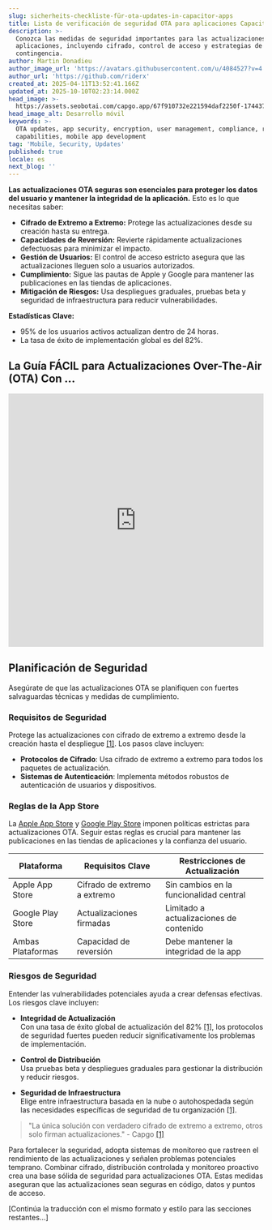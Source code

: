 ```yaml
---
slug: sicherheits-checkliste-für-ota-updates-in-capacitor-apps
title: Lista de verificación de seguridad OTA para aplicaciones Capacitor
description: >-
  Conozca las medidas de seguridad importantes para las actualizaciones OTA en
  aplicaciones, incluyendo cifrado, control de acceso y estrategias de
  contingencia.
author: Martin Donadieu
author_image_url: 'https://avatars.githubusercontent.com/u/4084527?v=4'
author_url: 'https://github.com/riderx'
created_at: 2025-04-11T13:52:41.166Z
updated_at: 2025-10-10T02:23:14.000Z
head_image: >-
  https://assets.seobotai.com/capgo.app/67f910732e221594daf2250f-1744379572627.jpg
head_image_alt: Desarrollo móvil
keywords: >-
  OTA updates, app security, encryption, user management, compliance, rollback
  capabilities, mobile app development
tag: 'Mobile, Security, Updates'
published: true
locale: es
next_blog: ''
---
```

**Las actualizaciones OTA seguras son esenciales para proteger los datos del usuario y mantener la integridad de la aplicación.** Esto es lo que necesitas saber:

-   **Cifrado de Extremo a Extremo:** Protege las actualizaciones desde su creación hasta su entrega.
-   **Capacidades de Reversión:** Revierte rápidamente actualizaciones defectuosas para minimizar el impacto.
-   **Gestión de Usuarios:** El control de acceso estricto asegura que las actualizaciones lleguen solo a usuarios autorizados.
-   **Cumplimiento:** Sigue las pautas de Apple y Google para mantener las publicaciones en las tiendas de aplicaciones.
-   **Mitigación de Riesgos:** Usa despliegues graduales, pruebas beta y seguridad de infraestructura para reducir vulnerabilidades.

**Estadísticas Clave:**

-   95% de los usuarios activos actualizan dentro de 24 horas.
-   La tasa de éxito de implementación global es del 82%.

## La Guía FÁCIL para Actualizaciones Over-The-Air (OTA) Con ...

<iframe src="https://www.youtube.com/embed/7Xdsc1qqoro" aria-label="YouTube video player" frameborder="0" allow="accelerometer; autoplay; clipboard-write; encrypted-media; gyroscope; picture-in-picture; web-share" referrerpolicy="strict-origin-when-cross-origin" style="width: 100%; height: 500px;" allowfullscreen></iframe>

## Planificación de Seguridad

Asegúrate de que las actualizaciones OTA se planifiquen con fuertes salvaguardas técnicas y medidas de cumplimiento.

### Requisitos de Seguridad

Protege las actualizaciones con cifrado de extremo a extremo desde la creación hasta el despliegue [\[1\]](https://capgo.app/). Los pasos clave incluyen:

-   **Protocolos de Cifrado**: Usa cifrado de extremo a extremo para todos los paquetes de actualización.
-   **Sistemas de Autenticación**: Implementa métodos robustos de autenticación de usuarios y dispositivos.

### Reglas de la App Store

La [Apple App Store](https://developer.apple.com/app-store/guidelines/) y [Google Play Store](https://play.google.com/console/signup) imponen políticas estrictas para actualizaciones OTA. Seguir estas reglas es crucial para mantener las publicaciones en las tiendas de aplicaciones y la confianza del usuario.

| Plataforma | Requisitos Clave | Restricciones de Actualización |
| --- | --- | --- |
| Apple App Store | Cifrado de extremo a extremo | Sin cambios en la funcionalidad central |
| Google Play Store | Actualizaciones firmadas | Limitado a actualizaciones de contenido |
| Ambas Plataformas | Capacidad de reversión | Debe mantener la integridad de la app |

### Riesgos de Seguridad

Entender las vulnerabilidades potenciales ayuda a crear defensas efectivas. Los riesgos clave incluyen:

-   **Integridad de Actualización**  
    Con una tasa de éxito global de actualización del 82% [\[1\]](https://capgo.app/), los protocolos de seguridad fuertes pueden reducir significativamente los problemas de implementación.
    
-   **Control de Distribución**  
    Usa pruebas beta y despliegues graduales para gestionar la distribución y reducir riesgos.
    
-   **Seguridad de Infraestructura**  
    Elige entre infraestructura basada en la nube o autohospedada según las necesidades específicas de seguridad de tu organización [\[1\]](https://capgo.app/).
    

> "La única solución con verdadero cifrado de extremo a extremo, otros solo firman actualizaciones." - Capgo [\[1\]](https://capgo.app/)

Para fortalecer la seguridad, adopta sistemas de monitoreo que rastreen el rendimiento de las actualizaciones y señalen problemas potenciales temprano. Combinar cifrado, distribución controlada y monitoreo proactivo crea una base sólida de seguridad para actualizaciones OTA. Estas medidas aseguran que las actualizaciones sean seguras en código, datos y puntos de acceso.

[Continúa la traducción con el mismo formato y estilo para las secciones restantes...]
